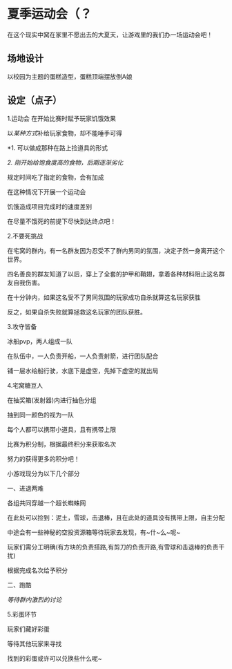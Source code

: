 # 夏季运动会（？

在这个现实中窝在家里不愿出去的大夏天，让游戏里的我们办一场运动会吧！



## 场地设计

以校园为主题的蛋糕造型，蛋糕顶端摆放倒A娘

## 设定（点子）

1.运动会
在开始比赛时赋予玩家饥饿效果

以*某种方式*补给玩家食物，却不能唾手可得

*1. 可以做成那种在路上捡道具的形式

*2. 刚开始给饱食度高的食物，后期逐渐劣化*

规定时间吃了指定的食物，会有加成

在这种情况下开展一个运动会

饥饿造成项目完成时的速度差别

在尽量不饿死的前提下尽快到达终点吧！



2.不要死挑战

在宅窝的群内，有一名群友因为忍受不了群内男同的氛围，决定孑然一身离开这个世界。

四名善良的群友知道了以后，穿上了全套的护甲和鞘翅，拿着各种材料阻止这名群友自我伤害。

在十分钟内，如果这名受不了男同氛围的玩家成功自杀就算这名玩家获胜

反之，如果自杀失败就算拯救这名玩家的团队获胜。



3.攻守皆备

冰船pvp，两人组成一队

在队伍中，一人负责开船，一人负责射箭，进行团队配合

铺一层水给船行驶，水底下是虚空，先掉下虚空的就出局



4.宅窝糖豆人

在抽奖箱(发射器)内进行抽色分组

抽到同一颜色的视为一队

每个人都可以携带小道具，且有携带上限

比赛为积分制，根据最终积分来获取名次

努力的获得更多的积分吧！

小游戏现分为以下几个部分

一、进退两难

各组共同穿越一个超长蜘蛛网

在此处可以捡到：泥土，雪球，击退棒，且在此处的道具没有携带上限，自主分配

中途会有一些神秘的空投资源箱等待玩家去发现，有~什~么~呢~

玩家们需分工明确(有方块的负责搭路,有剪刀的负责开路,有雪球和击退棒的负责干扰)

根据完成名次给予积分

二、跑酷

*等待群内激烈的讨论*



5.彩蛋环节

玩家们藏好彩蛋

等待其他玩家来寻找

找到的彩蛋或许可以兑换些什么呢~
